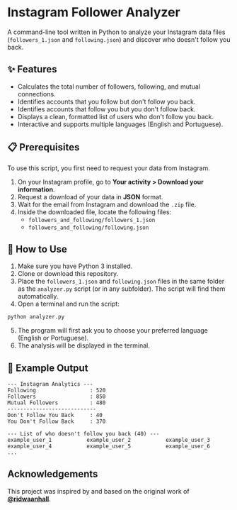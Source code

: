 # Instagram Follower Analyzer

A command-line tool written in Python to analyze your Instagram data files (`followers_1.json` and `following.json`) and discover who doesn't follow you back.

## ✨ Features

* Calculates the total number of followers, following, and mutual connections.
* Identifies accounts that you follow but don't follow you back.
* Identifies accounts that follow you but you don't follow back.
* Displays a clean, formatted list of users who don't follow you back.
* Interactive and supports multiple languages (English and Portuguese).

## 📋 Prerequisites

To use this script, you first need to request your data from Instagram.

1.  On your Instagram profile, go to **Your activity > Download your information**.
2.  Request a download of your data in **JSON** format.
3.  Wait for the email from Instagram and download the `.zip` file.
4.  Inside the downloaded file, locate the following files:
    * `followers_and_following/followers_1.json`
    * `followers_and_following/following.json`

## 🚀 How to Use

1.  Make sure you have Python 3 installed.
2.  Clone or download this repository.
3.  Place the `followers_1.json` and `following.json` files in the same folder as the `analyzer.py` script (or in any subfolder). The script will find them automatically.
4.  Open a terminal and run the script:

```bash
python analyzer.py
```
5.  The program will first ask you to choose your preferred language (English or Portuguese).
6.  The analysis will be displayed in the terminal.

## 📝 Example Output

```
--- Instagram Analytics ---
Following                 : 520
Followers                 : 850
Mutual Followers          : 480
----------------------------
Don't Follow You Back     : 40
You Don't Follow Back     : 370

--- List of who doesn't follow you back (40) ---
example_user_1           example_user_2           example_user_3
example_user_4           example_user_5           example_user_6
...
```

## Acknowledgements

This project was inspired by and based on the original work of **[@ridwaanhall](https://github.com/ridwaanhall)**.